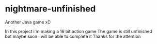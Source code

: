 # nightmare-unfinished
Another Java game xD

In this project i'm making a 16 bit action game
The game is still unfinished but maybe soon i will be able to complete it
Thanks for the attention
